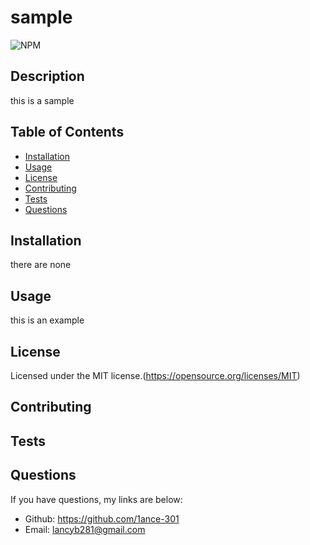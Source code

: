 # sample

  ![NPM](https://img.shields.io/npm/l/express?style=flat-square)

  ## Description
  this is a sample

  ## Table of Contents
  * [Installation](#installation)
  * [Usage](#usage)
  * [License](#license)
  * [Contributing](#contributing)
  * [Tests](#tests)
  * [Questions](#questions)

  ## Installation
  there are none

  ## Usage
  this is an example

  ## License
  Licensed under the MIT license.(https://opensource.org/licenses/MIT)

  ## Contributing
  

  ## Tests
  

  ## Questions
  If you have questions, my links are below:
  - Github: https://github.com/1ance-301
  - Email: lancyb281@gmail.com